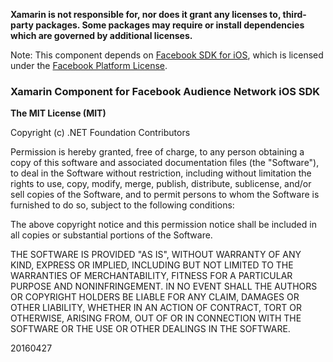 **Xamarin is not responsible for, nor does it grant any licenses to, third-party packages. Some packages may require or install dependencies which are governed by additional licenses.**

Note: This component depends on [Facebook SDK for iOS](https://developers.facebook.com/docs/ios), which is licensed under the [Facebook Platform License](https://github.com/facebook/facebook-ios-sdk/blob/master/LICENSE).

### Xamarin Component for Facebook Audience Network iOS SDK

**The MIT License (MIT)**

Copyright (c) .NET Foundation Contributors

Permission is hereby granted, free of charge, to any person obtaining a copy of this software and associated documentation files (the "Software"), to deal in the Software without restriction, including without limitation the rights to use, copy, modify, merge, publish, distribute, sublicense, and/or sell copies of the Software, and to permit persons to whom the Software is furnished to do so, subject to the following conditions:

The above copyright notice and this permission notice shall be included in all copies or substantial portions of the Software.

THE SOFTWARE IS PROVIDED "AS IS", WITHOUT WARRANTY OF ANY KIND, EXPRESS OR IMPLIED, INCLUDING BUT NOT LIMITED TO THE WARRANTIES OF MERCHANTABILITY, FITNESS FOR A PARTICULAR PURPOSE AND NONINFRINGEMENT. IN NO EVENT SHALL THE AUTHORS OR COPYRIGHT HOLDERS BE LIABLE FOR ANY CLAIM, DAMAGES OR OTHER LIABILITY, WHETHER IN AN ACTION OF CONTRACT, TORT OR OTHERWISE, ARISING FROM, OUT OF OR IN CONNECTION WITH THE SOFTWARE OR THE USE OR OTHER DEALINGS IN THE SOFTWARE.

20160427


